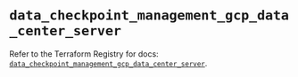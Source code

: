 # `data_checkpoint_management_gcp_data_center_server`

Refer to the Terraform Registry for docs: [`data_checkpoint_management_gcp_data_center_server`](https://registry.terraform.io/providers/checkpointsw/checkpoint/2.11.0/docs/data-sources/management_gcp_data_center_server).
